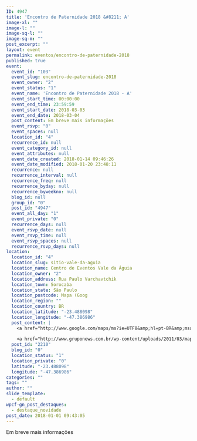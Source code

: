 ```yaml
---
ID: 4947
title: 'Encontro de Paternidade 2018 &#8211; A'
image-xl: ""
image-l: ""
image-sq-l: ""
image-sq-m: ""
post_excerpt: ""
layout: event
permalink: eventos/encontro-de-paternidade-2018
published: true
event:
  event_id: "103"
  event_slug: encontro-de-paternidade-2018
  event_owner: "2"
  event_status: "1"
  event_name: 'Encontro de Paternidade 2018 - A'
  event_start_time: 00:00:00
  event_end_time: 23:59:59
  event_start_date: 2018-03-03
  event_end_date: 2018-03-04
  post_content: Em breve mais informações
  event_rsvp: "0"
  event_spaces: null
  location_id: "4"
  recurrence_id: null
  event_category_id: null
  event_attributes: null
  event_date_created: 2018-01-14 09:46:26
  event_date_modified: 2018-01-20 23:48:11
  recurrence: null
  recurrence_interval: null
  recurrence_freq: null
  recurrence_byday: null
  recurrence_byweekno: null
  blog_id: null
  group_id: "0"
  post_id: "4947"
  event_all_day: "1"
  event_private: "0"
  recurrence_days: null
  event_rsvp_date: null
  event_rsvp_time: null
  event_rsvp_spaces: null
  recurrence_rsvp_days: null
location:
  location_id: "4"
  location_slug: sitio-vale-da-aguia
  location_name: Centro de Eventos Vale da Águia
  location_owner: "2"
  location_address: Rua Paulo Varchavtchik
  location_town: Sorocaba
  location_state: São Paulo
  location_postcode: Mapa (Goog
  location_region: ""
  location_country: BR
  location_latitude: "-23.488098"
  location_longitude: "-47.386986"
  post_content: |
    <a href="http://www.google.com/maps/ms?ie=UTF8&amp;hl=pt-BR&amp;msa=0&amp;msid=101029055973969387879.00047056afb7234e1fdba&amp;ll=-23.452538,-47.321548&amp;spn=0.143937,0.307274&amp;t=h&amp;z=12" target="_blank">Mapa (Google Maps</a>)
    
    <a href="http://www.gruponews.com.br/wp-content/uploads/2011/03/mapa-atualizado-ceva.pdf" target="_blank">Baixe o Mapa em PDF</a>
  post_id: "2210"
  blog_id: "0"
  location_status: "1"
  location_private: "0"
  latitude: "-23.488098"
  longitude: "-47.386986"
categories: ""
tags: ""
author: ""
slide_template:
  - default
wpcf-gn_post_destaques:
  - destaque_novidade
post_date: 2018-01-01 09:43:05
---
```

Em breve mais informações
